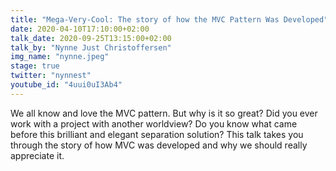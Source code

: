 ```yaml
---
title: "Mega-Very-Cool: The story of how the MVC Pattern Was Developed"
date: 2020-04-10T17:10:00+02:00
talk_date: 2020-09-25T13:15:00+02:00
talk_by: "Nynne Just Christoffersen"
img_name: "nynne.jpeg"
stage: true
twitter: "nynnest"
youtube_id: "4uui0uI3Ab4"
---
```


We all know and love the MVC pattern. But why is it so great? Did you ever work
with a project with another worldview? Do you know what came before this
brilliant and elegant separation solution? This talk takes you through the story
of how MVC was developed and why we should really appreciate it.
